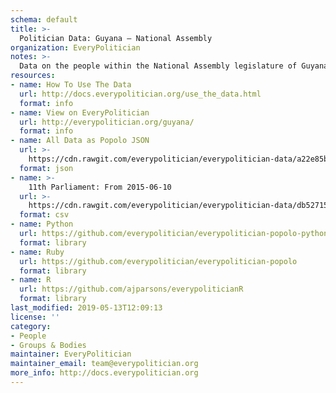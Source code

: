 ```yaml
---
schema: default
title: >-
  Politician Data: Guyana — National Assembly
organization: EveryPolitician
notes: >-
  Data on the people within the National Assembly legislature of Guyana.
resources:
- name: How To Use The Data
  url: http://docs.everypolitician.org/use_the_data.html
  format: info
- name: View on EveryPolitician
  url: http://everypolitician.org/guyana/
  format: info
- name: All Data as Popolo JSON
  url: >-
    https://cdn.rawgit.com/everypolitician/everypolitician-data/a22e85b2c9d6f5013fc23ed31b403172e7199300/data/Guyana/National_Assembly/ep-popolo-v1.0.json
  format: json
- name: >-
    11th Parliament: From 2015-06-10
  url: >-
    https://cdn.rawgit.com/everypolitician/everypolitician-data/db527152435b99c34d44b35243e64060a6d2c5be/data/Guyana/National_Assembly/term-11.csv
  format: csv
- name: Python
  url: https://github.com/everypolitician/everypolitician-popolo-python
  format: library
- name: Ruby
  url: https://github.com/everypolitician/everypolitician-popolo
  format: library
- name: R
  url: https://github.com/ajparsons/everypoliticianR
  format: library
last_modified: 2019-05-13T12:09:13
license: ''
category:
- People
- Groups & Bodies
maintainer: EveryPolitician
maintainer_email: team@everypolitician.org
more_info: http://docs.everypolitician.org
---
```

